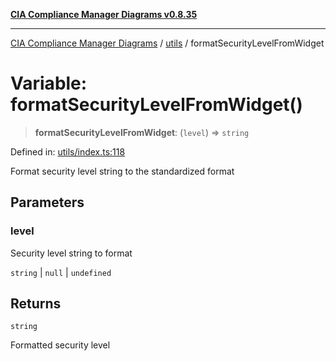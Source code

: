 [**CIA Compliance Manager Diagrams v0.8.35**](../../README.md)

***

[CIA Compliance Manager Diagrams](../../modules.md) / [utils](../README.md) / formatSecurityLevelFromWidget

# Variable: formatSecurityLevelFromWidget()

> **formatSecurityLevelFromWidget**: (`level`) => `string`

Defined in: [utils/index.ts:118](https://github.com/Hack23/cia-compliance-manager/blob/b297770fc62abf558e2711cd029bbbe74e6c5cfb/src/utils/index.ts#L118)

Format security level string to the standardized format

## Parameters

### level

Security level string to format

`string` | `null` | `undefined`

## Returns

`string`

Formatted security level

